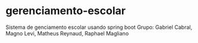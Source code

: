 # gerenciamento-escolar
Sistema de genciamento escolar usando spring boot
Grupo: Gabriel Cabral, Magno Levi, Matheus Reynaud, Raphael Magliano
